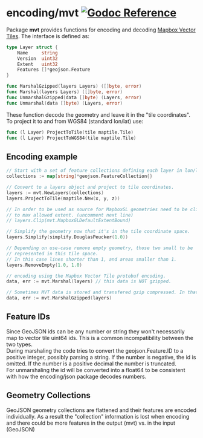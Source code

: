 # encoding/mvt [![Godoc Reference](https://pkg.go.dev/badge/github.com/pchchv/geo)](https://pkg.go.dev/github.com/pchchv/geo/encoding/mvt)

Package **mvt** provides functions for encoding and decoding [Mapbox Vector Tiles](https://www.mapbox.com/vector-tiles/specification/).
The interface is defined as:

```go
type Layer struct {
    Name     string
    Version  uint32
    Extent   uint32
    Features []*geojson.Feature
}

func MarshalGzipped(layers Layers) ([]byte, error)
func Marshal(layers Layers) ([]byte, error)
func UnmarshalGzipped(data []byte) (Layers, error)
func Unmarshal(data []byte) (Layers, error)
```

These function decode the geometry and leave it in the "tile coordinates".
To project it to and from WGS84 (standard lon/lat) use:

```go
func (l Layer) ProjectToTile(tile maptile.Tile)
func (l Layer) ProjectToWGS84(tile maptile.Tile)
```

## Encoding example

```go
// Start with a set of feature collections defining each layer in lon/lat (WGS84).
collections := map[string]*geojson.FeatureCollection{}

// Convert to a layers object and project to tile coordinates.
layers := mvt.NewLayers(collections)
layers.ProjectToTile(maptile.New(x, y, z))

// In order to be used as source for MapboxGL geometries need to be clipped
// to max allowed extent. (uncomment next line)
// layers.Clip(mvt.MapboxGLDefaultExtentBound)

// Simplify the geometry now that it's in the tile coordinate space.
layers.Simplify(simplify.DouglasPeucker(1.0))

// Depending on use-case remove empty geometry, those two small to be
// represented in this tile space.
// In this case lines shorter than 1, and areas smaller than 1.
layers.RemoveEmpty(1.0, 1.0)

// encoding using the Mapbox Vector Tile protobuf encoding.
data, err := mvt.Marshal(layers) // this data is NOT gzipped.

// Sometimes MVT data is stored and transfered gzip compressed. In that case:
data, err := mvt.MarshalGzipped(layers)
```

## Feature IDs

Since GeoJSON ids can be any number or string they won't necessarily map to vector tile uint64 ids. This is a common incompatibility between the two types.  
During marshaling the code tries to convert the geojson.Feature.ID to a positive integer, possibly parsing a string. If the number is negative, the id is omitted. If the number is a positive decimal the number is truncated.  
For unmarshaling the id will be converted into a float64 to be consistent with how
the encoding/json package decodes numbers.

## Geometry Collections

GeoJSON geometry collections are flattened and their features are encoded individually. As a result the "collection" information is lost when encoding and there could be more
features in the output (mvt) vs. in the input (GeoJSON)
